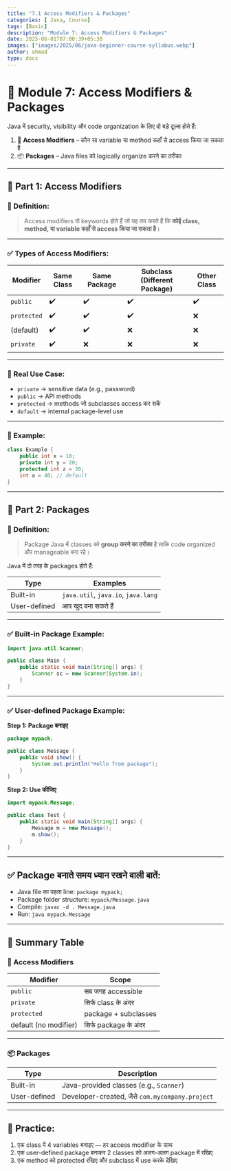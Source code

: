 ```yaml
---
title: "7.1 Access Modifiers & Packages"
categories: [ Java, Course]
tags: [Basic]
description: "Module 7: Access Modifiers & Packages"
date: 2025-06-01T07:00:39+05:30
images: ["images/2025/06/java-beginner-course-syllabus.webp"]
author: ahmad
type: docs
---
```


# 📘 **Module 7: Access Modifiers & Packages**

Java में security, visibility और code organization के लिए दो बड़े टूल्स होते हैं:

1. 🔐 **Access Modifiers** – कौन सा variable या method कहाँ से access किया जा सकता है
2. 📦 **Packages** – Java files को logically organize करने का तरीका

---

## 🔷 Part 1: Access Modifiers

### 📌 Definition:

> Access modifiers वो keywords होते हैं जो यह तय करते हैं कि **कोई class, method, या variable कहाँ से access किया जा सकता है**।

---

### ✅ Types of Access Modifiers:

| Modifier    | Same Class | Same Package | Subclass (Different Package) | Other Class |
| ----------- | ---------- | ------------ | ---------------------------- | ----------- |
| `public`    | ✔️         | ✔️           | ✔️                           | ✔️          |
| `protected` | ✔️         | ✔️           | ✔️                           | ❌           |
| (default)   | ✔️         | ✔️           | ❌                            | ❌           |
| `private`   | ✔️         | ❌            | ❌                            | ❌           |

---

### 🧠 Real Use Case:

* `private` → sensitive data (e.g., password)
* `public` → API methods
* `protected` → methods जो subclasses access कर सकें
* `default` → internal package-level use

---

### 🔹 Example:

```java
class Example {
    public int x = 10;
    private int y = 20;
    protected int z = 30;
    int a = 40; // default
}
```

---

## 🔷 Part 2: Packages

### 📌 Definition:

> Package Java में classes को **group करने का तरीका** है ताकि code organized और manageable बना रहे।

Java में दो तरह के packages होते हैं:

| Type         | Examples                            |
| ------------ | ----------------------------------- |
| Built-in     | `java.util`, `java.io`, `java.lang` |
| User-defined | आप खुद बना सकते हैं                 |

---

### ✅ Built-in Package Example:

```java
import java.util.Scanner;

public class Main {
    public static void main(String[] args) {
        Scanner sc = new Scanner(System.in);
    }
}
```

---

### ✅ User-defined Package Example:

**Step 1: Package बनाइए**

```java
package mypack;

public class Message {
    public void show() {
        System.out.println("Hello from package");
    }
}
```

**Step 2: Use कीजिए**

```java
import mypack.Message;

public class Test {
    public static void main(String[] args) {
        Message m = new Message();
        m.show();
    }
}
```

---

## ✅ Package बनाते समय ध्यान रखने वाली बातें:

* Java file का पहला line: `package mypack;`
* Package folder structure: `mypack/Message.java`
* Compile: `javac -d . Message.java`
* Run: `java mypack.Message`

---

## 📘 Summary Table

### 🔐 Access Modifiers

| Modifier              | Scope                 |
| --------------------- | --------------------- |
| `public`              | सब जगह accessible     |
| `private`             | सिर्फ class के अंदर   |
| `protected`           | package + subclasses  |
| default (no modifier) | सिर्फ package के अंदर |

---

### 📦 Packages

| Type         | Description                                     |
| ------------ | ----------------------------------------------- |
| Built-in     | Java-provided classes (e.g., `Scanner`)         |
| User-defined | Developer-created, जैसे `com.mycompany.project` |

---

## 🧪 Practice:

1. एक class में 4 variables बनाइए — हर access modifier के साथ
2. एक user-defined package बनाकर 2 classes को अलग-अलग package में रखिए
3. एक method को protected रखिए और subclass में use करके देखिए
